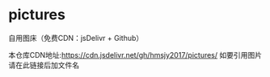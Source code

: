 # pictures
自用图床（免费CDN：jsDelivr + Github）

本仓库CDN地址:https://cdn.jsdelivr.net/gh/hmsjy2017/pictures/
如要引用图片请在此链接后加文件名
